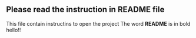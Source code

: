 ## Please read the instruction in README file
This file contain instructins to open the project
The word **README** is in bold
hello!!



